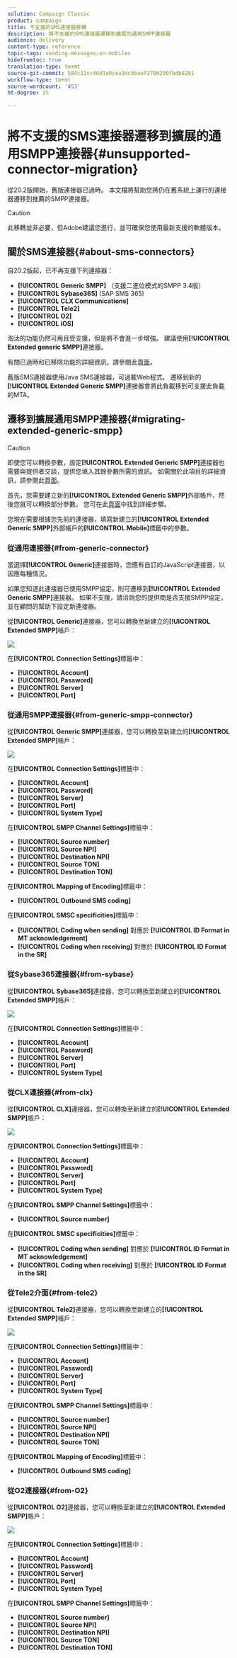 ```yaml
---
solution: Campaign Classic
product: campaign
title: 不支援的SMS連接器移轉
description: 將不支援的SMS連接器遷移到擴展的通用SMPP連接器
audience: delivery
content-type: reference
topic-tags: sending-messages-on-mobiles
hidefromtoc: true
translation-type: tm+mt
source-git-commit: 584c11cc46d3a0cea3dcbbaef2700200fbdb8201
workflow-type: tm+mt
source-wordcount: '453'
ht-degree: 1%

---
```



# 將不支援的SMS連接器遷移到擴展的通用SMPP連接器{#unsupported-connector-migration}

從20.2版開始，舊版連接器已過時。 本文檔將幫助您將仍在舊系統上運行的連接器遷移到推薦的SMPP連接器。

>[!CAUTION]
>
>此移轉並非必要，但Adobe建議您進行，並可確保您使用最新支援的軟體版本。

## 關於SMS連接器{#about-sms-connectors}

自20.2版起，已不再支援下列連接器：

* **[!UICONTROL Generic SMPP]** （支援二進位模式的SMPP 3.4版）
* **[!UICONTROL Sybase365]** (SAP SMS 365)
* **[!UICONTROL CLX Communications]**
* **[!UICONTROL Tele2]**
* **[!UICONTROL O2]**
* **[!UICONTROL iOS]**

淘汰的功能仍然可用且受支援，但是將不會進一步增強。 建議使用&#x200B;**[!UICONTROL Extended generic SMPP]**&#x200B;連接器。

有關已過時和已移除功能的詳細資訊，請參閱此[頁面](../../rn/using/deprecated-features.md)。

舊版SMS連接器使用Java SMS連接器，可過載Web程式。 遷移到新的&#x200B;**[!UICONTROL Extended Generic SMPP]**&#x200B;連接器會將此負載移到可支援此負載的MTA。

## 遷移到擴展通用SMPP連接器{#migrating-extended-generic-smpp}

>[!CAUTION]
>
>即使您可以轉換參數，設定&#x200B;**[!UICONTROL Extended Generic SMPP]**&#x200B;連接器也需要與提供者交談，提供您填入其餘參數所需的資訊。 如需關於此項目的詳細資訊，請參閱此[頁面](../../delivery/using/sms-protocol.md)。

首先，您需要建立新的&#x200B;**[!UICONTROL Extended Generic SMPP]**&#x200B;外部帳戶，然後您就可以轉換部分參數。 您可在此[頁面](../../delivery/using/sms-channel.md#creating-an-smpp-external-account)中找到詳細步驟。

您現在需要根據您先前的連接器，填寫新建立的&#x200B;**[!UICONTROL Extended Generic SMPP]**&#x200B;外部帳戶的&#x200B;**[!UICONTROL Mobile]**&#x200B;標籤中的參數。

### 從通用連接器{#from-generic-connector}

當選擇&#x200B;**[!UICONTROL Generic]**&#x200B;連接器時，您應有自訂的JavaScript連接器，以因應每種情況。

如果您知道此連接器已使用SMPP協定，則可遷移到&#x200B;**[!UICONTROL Extended Generic SMPP]**&#x200B;連接器。 如果不支援，請洽詢您的提供商是否支援SMPP協定，並在顧問的幫助下設定新連接器。

從&#x200B;**[!UICONTROL Generic]**&#x200B;連接器，您可以轉換至新建立的&#x200B;**[!UICONTROL Extended SMPP]**&#x200B;帳戶：

![](assets/smpp_generic.png)

在&#x200B;**[!UICONTROL Connection Settings]**&#x200B;標籤中：

* **[!UICONTROL Account]**
* **[!UICONTROL Password]**
* **[!UICONTROL Server]**
* **[!UICONTROL Port]**

### 從通用SMPP連接器{#from-generic-smpp-connector}

從&#x200B;**[!UICONTROL Generic SMPP]**&#x200B;連接器，您可以轉換至新建立的&#x200B;**[!UICONTROL Extended SMPP]**&#x200B;帳戶：

![](assets/smpp_generic_2.png)

在&#x200B;**[!UICONTROL Connection Settings]**&#x200B;標籤中：

* **[!UICONTROL Account]**
* **[!UICONTROL Password]**
* **[!UICONTROL Server]**
* **[!UICONTROL Port]**
* **[!UICONTROL System Type]**

在&#x200B;**[!UICONTROL SMPP Channel Settings]**&#x200B;標籤中：

* **[!UICONTROL Source number]**
* **[!UICONTROL Source NPI]**
* **[!UICONTROL Destination NPI]**
* **[!UICONTROL Source TON]**
* **[!UICONTROL Destination TON]**

在&#x200B;**[!UICONTROL Mapping of Encoding]**&#x200B;標籤中：

* **[!UICONTROL Outbound SMS coding]**

在&#x200B;**[!UICONTROL SMSC specificities]**&#x200B;標籤中：

* **[!UICONTROL Coding when sending]** 對應於  **[!UICONTROL ID Format in MT acknowledgement]**
* **[!UICONTROL Coding when receiving]** 對應於  **[!UICONTROL ID Format in the SR]**

### 從Sybase365連接器{#from-sybase}

從&#x200B;**[!UICONTROL Sybase365]**&#x200B;連接器，您可以轉換至新建立的&#x200B;**[!UICONTROL Extended SMPP]**&#x200B;帳戶：

![](assets/smpp_3.png)

在&#x200B;**[!UICONTROL Connection Settings]**&#x200B;標籤中：

* **[!UICONTROL Account]**
* **[!UICONTROL Password]**
* **[!UICONTROL Server]**
* **[!UICONTROL Port]**
* **[!UICONTROL System Type]**

### 從CLX連接器{#from-clx}

從&#x200B;**[!UICONTROL CLX]**&#x200B;連接器，您可以轉換至新建立的&#x200B;**[!UICONTROL Extended SMPP]**&#x200B;帳戶：

![](assets/smpp_4.png)

在&#x200B;**[!UICONTROL Connection Settings]**&#x200B;標籤中：

* **[!UICONTROL Account]**
* **[!UICONTROL Password]**
* **[!UICONTROL Server]**
* **[!UICONTROL Port]**
* **[!UICONTROL System Type]**

在&#x200B;**[!UICONTROL SMPP Channel Settings]**&#x200B;標籤中：

* **[!UICONTROL Source number]**

在&#x200B;**[!UICONTROL SMSC specificities]**&#x200B;標籤中：

* **[!UICONTROL Coding when sending]** 對應於  **[!UICONTROL ID Format in MT acknowledgement]**
* **[!UICONTROL Coding when receiving]** 對應於  **[!UICONTROL ID Format in the SR]**

### 從Tele2介面{#from-tele2}

從&#x200B;**[!UICONTROL Tele2]**&#x200B;連接器，您可以轉換至新建立的&#x200B;**[!UICONTROL Extended SMPP]**&#x200B;帳戶：

![](assets/smpp_6.png)

在&#x200B;**[!UICONTROL Connection Settings]**&#x200B;標籤中：

* **[!UICONTROL Account]**
* **[!UICONTROL Password]**
* **[!UICONTROL Server]**
* **[!UICONTROL Port]**
* **[!UICONTROL System Type]**

在&#x200B;**[!UICONTROL SMPP Channel Settings]**&#x200B;標籤中：

* **[!UICONTROL Source number]**
* **[!UICONTROL Source NPI]**
* **[!UICONTROL Destination NPI]**
* **[!UICONTROL Source TON]**

在&#x200B;**[!UICONTROL Mapping of Encoding]**&#x200B;標籤中：

* **[!UICONTROL Outbound SMS coding]**

### 從O2連接器{#from-O2}

從&#x200B;**[!UICONTROL O2]**&#x200B;連接器，您可以轉換至新建立的&#x200B;**[!UICONTROL Extended SMPP]**&#x200B;帳戶：

![](assets/smpp_5.png)

在&#x200B;**[!UICONTROL Connection Settings]**&#x200B;標籤中：

* **[!UICONTROL Account]**
* **[!UICONTROL Password]**
* **[!UICONTROL Server]**
* **[!UICONTROL Port]**
* **[!UICONTROL System Type]**

在&#x200B;**[!UICONTROL SMPP Channel Settings]**&#x200B;標籤中：

* **[!UICONTROL Source number]**
* **[!UICONTROL Source NPI]**
* **[!UICONTROL Destination NPI]**
* **[!UICONTROL Source TON]**
* **[!UICONTROL Destination TON]**
